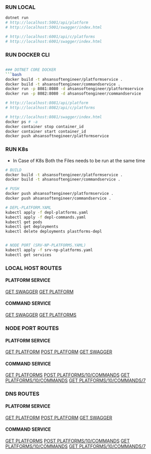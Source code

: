### RUN LOCAL
```bash
dotnet run
# http://localhost:5001/api/platform
# http://localhost:5001/swagger/index.html

# http://localhost:6001/api/c/platforms
# http://localhost:6001/swagger/index.html
```

### RUN DOCKER CLI
```bash

### DOTNET CORE DOCKER
```bash
docker build -t ahsansoftengineer/platformservice .
docker build -t ahsansoftengineer/commandservice .
docker run -p 8081:8080 -d ahsansoftengineer/platformservice
docker run -p 8082:8080 -d ahsansoftengineer/commandservice

# http://localhost:8081/api/platform
# http://localhost:8082/api/c/platforms

# http://localhost:8081/swagger/index.html
docker ps # -a 
docker container stop container_id
docker container start container_id
docker push ahsansoftnegineer/platformservice
```
### RUN K8s
- In Case of K8s Both the Files needs to be run at the same time
```bash
# BUILD
docker build -t ahsansoftengineer/platformservice .
docker build -t ahsansoftengineer/commandservice .

# PUSH
docker push ahsansoftengineer/platformservice .
docker push ahsansoftengineer/commandservice .

# DEPL-PLATFORM.YAML
kubectl apply -f depl-platforms.yaml
kubectl apply -f depl-commands.yaml
kubectl get pods
kubectl get deployments
kubectl delete deployments plastforms-depl


# NODE PORT (SRV-NP-PLATFORMS.YAML)
kubectl apply -f srv-np-platforms.yaml
kubectl get services

```

### LOCAL HOST ROUTES
#### PLATFORM SERVICE
[GET SWAGGER](http://localhost:5001/swagger/index.html)
[GET PLATFORM](http://localhost:5001/api/platform)

#### COMMAND SERVICE
[GET SWAGGER](http://localhost:6001/swagger/index.html)
[GET PLATFORMS](http://localhost:6001/api/c/platforms)

### NODE PORT ROUTES
#### PLATFORM SERVICE
[GET PLATFORM](http://localhost:31971/api/platform)
[POST PLATFORM](http://localhost:31971/api/platform)
[GET SWAGGER](http://localhost:31971/swagger/index.html)

#### COMMAND SERVICE
[GET PLATFORMS](http://localhost:31971/api/c/platforms)
[POST PLATFORMS/10/COMMANDS](https://localhost:31971/api/c/platforms/10/commands?howTo="asdf"&commandLine="CommandLine")
[GET PLATFORMS/10/COMMANDS](https://localhost:31971/api/c/platforms/10/commands)
[GET PLATFORMS/10/COMMANDS/7](https://localhost:31971/api/c/platforms/10/commands/7)

### DNS ROUTES
#### PLATFORM SERVICE
[GET PLATFORM](http://ahsan.host.com/api/platform)
[POST PLATFORM](http://ahsan.host.com/api/platform)
[GET SWAGGER](http://ahsan.host.com/swagger/index.html)

#### COMMAND SERVICE
[GET PLATFORMS](http://ahsan.host.com/api/c/platforms)
[POST PLATFORMS/10/COMMANDS](https://ahsan.host.com/api/c/platforms/10/commands?howTo="asdf"&commandLine="CommandLine")
[GET PLATFORMS/10/COMMANDS](https://ahsan.host.com/api/c/platforms/10/commands)
[GET PLATFORMS/10/COMMANDS/7](https://ahsan.host.com/api/c/platforms/10/commands/7)
